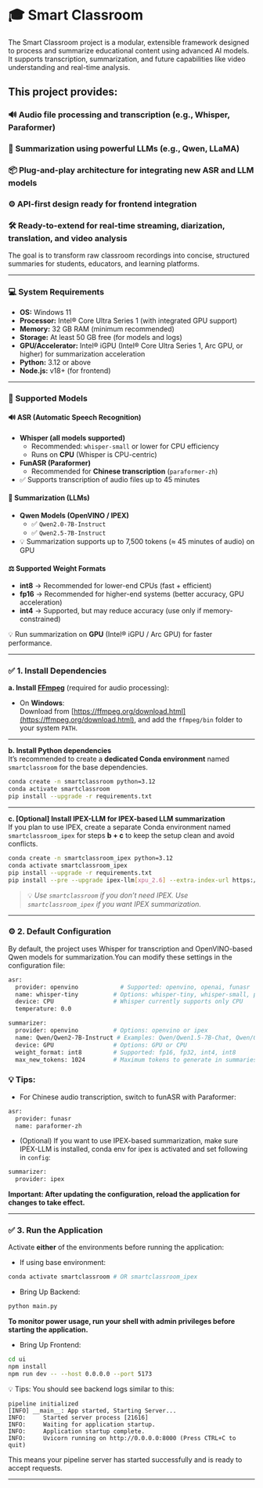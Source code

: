 # 🎓 Smart Classroom
The Smart Classroom project is a modular, extensible framework designed to process and summarize educational content using advanced AI models. It supports transcription, summarization, and future capabilities like video understanding and real-time analysis. 

## This project provides: 

### 🔊 Audio file processing and transcription (e.g., Whisper, Paraformer) 
### 🧠 Summarization using powerful LLMs (e.g., Qwen, LLaMA) 
### 📦 Plug-and-play architecture for integrating new ASR and LLM models 
### ⚙️ API-first design ready for frontend integration 
### 🛠️ Ready-to-extend for real-time streaming, diarization, translation, and video analysis 
The goal is to transform raw classroom recordings into concise, structured summaries for students, educators, and learning platforms.

---
### 💻 System Requirements

- **OS:** Windows 11  
- **Processor:** Intel® Core Ultra Series 1 (with integrated GPU support)  
- **Memory:** 32 GB RAM (minimum recommended)  
- **Storage:** At least 50 GB free (for models and logs)  
- **GPU/Accelerator:** Intel® iGPU (Intel® Core Ultra Series 1, Arc GPU, or higher) for summarization acceleration  
- **Python:** 3.12 or above  
- **Node.js:** v18+ (for frontend) 
---
### 🧩 Supported Models  

#### 🔊 ASR (Automatic Speech Recognition)  
- **Whisper (all models supported)**  
  - Recommended: `whisper-small` or lower for CPU efficiency  
  - Runs on **CPU** (Whisper is CPU-centric)  
- **FunASR (Paraformer)**  
  - Recommended for **Chinese transcription** (`paraformer-zh`)
- ✅ Supports transcription of audio files up to 45 minutes

#### 🧠 Summarization (LLMs)  
- **Qwen Models (OpenVINO / IPEX)**  
  - ✅ `Qwen2.0-7B-Instruct`  
  - ✅ `Qwen2.5-7B-Instruct`
- 💡 Summarization supports up to 7,500 tokens (≈ 45 minutes of audio) on GPU

#### ⚖️ Supported Weight Formats  
- **int8** → Recommended for lower-end CPUs (fast + efficient)  
- **fp16** → Recommended for higher-end systems (better accuracy, GPU acceleration)  
- **int4** → Supported, but may reduce accuracy (use only if memory-constrained)  

💡 Run summarization on **GPU** (Intel® iGPU / Arc GPU) for faster performance.  

---

### ✅ 1. **Install Dependencies**

**a. Install [FFmpeg](https://ffmpeg.org/download.html)** (required for audio processing):

- On **Windows**:  
  Download from [https://ffmpeg.org/download.html](https://ffmpeg.org/download.html), and add the `ffmpeg/bin` folder to your system `PATH`.

---

**b. Install Python dependencies**  
It’s recommended to create a **dedicated Conda environment** named `smartclassroom` for the base dependencies.

```bash
conda create -n smartclassroom python=3.12
conda activate smartclassroom
pip install --upgrade -r requirements.txt
```

---

**c. [Optional] Install IPEX-LLM for IPEX-based LLM summarization**  
If you plan to use IPEX, create a separate Conda environment named `smartclassroom_ipex` for steps **b + c** to keep the setup clean and avoid conflicts.

```bash
conda create -n smartclassroom_ipex python=3.12
conda activate smartclassroom_ipex
pip install --upgrade -r requirements.txt
pip install --pre --upgrade ipex-llm[xpu_2.6] --extra-index-url https://download.pytorch.org/whl/xpu
```

> 💡 *Use `smartclassroom` if you don’t need IPEX. Use `smartclassroom_ipex` if you want IPEX summarization.*

---
### ⚙️ 2. Default Configuration

By default, the project uses Whisper for transcription and OpenVINO-based Qwen models for summarization.You can modify these settings in the configuration file:

```bash
asr:
  provider: openvino            # Supported: openvino, openai, funasr
  name: whisper-tiny          # Options: whisper-tiny, whisper-small, paraformer-zh etc.
  device: CPU                 # Whisper currently supports only CPU
  temperature: 0.0

summarizer:
  provider: openvino          # Options: openvino or ipex
  name: Qwen/Qwen2-7B-Instruct # Examples: Qwen/Qwen1.5-7B-Chat, Qwen/Qwen2-7B-Instruct, Qwen/Qwen2.5-7B-Instruct
  device: GPU                 # Options: GPU or CPU
  weight_format: int8         # Supported: fp16, fp32, int4, int8
  max_new_tokens: 1024        # Maximum tokens to generate in summaries
```
### 💡 Tips:
* For Chinese audio transcription, switch to funASR with Paraformer:

```bash
asr:
  provider: funasr
  name: paraformer-zh
```

* (Optional) If you want to use IPEX-based summarization, make sure IPEX-LLM is installed, conda env for ipex is activated and set following in `config`:

```bash
summarizer:
  provider: ipex
```

**Important: After updating the configuration, reload the application for changes to take effect.**

---

### ✅ 3. **Run the Application**
Activate **either** of the environments before running the application:

- If using base environment:
```bash
conda activate smartclassroom # OR smartclassroom_ipex
```
- Bring Up Backend:
```bash
python main.py
```
**To monitor power usage, run your shell with admin privileges before starting the application.**

- Bring Up Frontend:
```bash
cd ui
npm install
npm run dev -- --host 0.0.0.0 --port 5173
```

💡 Tips: You should see backend logs similar to this:

```
pipeline initialized
[INFO] __main__: App started, Starting Server...
INFO:     Started server process [21616]
INFO:     Waiting for application startup.
INFO:     Application startup complete.
INFO:     Uvicorn running on http://0.0.0.0:8000 (Press CTRL+C to quit)
```

This means your pipeline server has started successfully and is ready to accept requests.

---
